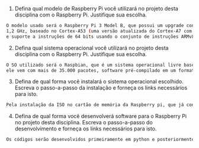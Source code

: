 1. Defina qual modelo de Raspberry Pi você utilizará no projeto desta disciplina com o Raspberry Pi. Justifique sua escolha.

```bash
O modelo usado será o Raspberry Pi 3 Model B, que possui um upgrade considerável de performance, e um  processador quad-core de
1,2 GHz, baseado no Cortex-A53 (uma versão atualizada do Cortex-A7 com mais desempenho, mais eficiência por clock 
e suporte a instruções de 64 bits usando o conjunto de instruções ARMv8) O que significa um aumento de 50% no desempenho final.
```

2. Defina qual sistema operacional você utilizará no projeto desta disciplina com o Raspberry Pi. Justifique sua escolha.

```bash
O SO utilizado será o Raspbian, que é um sistema operacional livre baseado no Debian otimizado para o hardware Raspberry Pi, 
ele vem com mais de 35.000 pacotes, software pré-compilado em um formato agradável para fácil instalação em seu Raspberry Pi.
```
3. Defina de qual forma você instalará o sistema operacional escolhido. Escreva o passo-a-passo da instalação e forneça os links necessários para isto.

```bash
Pela instalação da ISO no cartão de memória da Raspberry pi, que já contém uma interface gráfica.
```
4. Defina de qual forma você desenvolverá software para o Raspberry Pi no projeto desta disciplina. 
Escreva o passo-a-passo do desenvolvimento e forneça os links necessários para isto.

```bash
Os códigos serão desenvolvidos primeiramente em python e posteriormente me C
```
